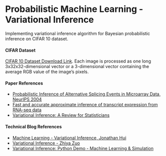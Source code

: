 # Probabilistic Machine Learning - Variational Inference
Implementing variational inference algorithm for Bayesian probabilistic inference on CIFAR 10 dataset.

#### CIFAR Dataset

[CIFAR 10 Dataset Download Link](https://www.cs.toronto.edu/kriz/cifar.html). Each image is processed as one long 3x32x32-dimensional vector or a 3-dimensional vector containing the average RGB value of the image’s pixels.

#### Paper References
- [Probabilistic Inference of Alternative Splicing Events in Microarray Data, NeurIPS 2004](https://proceedings.neurips.cc/paper/2004/hash/94aef38441efa3380a3bed3faf1f9d5d-Abstract.html)
- [Fast and accurate approximate inference of transcript expression from RNA-seq data](https://doi.org/10.1093/bioinformatics/btv483)
- [Variational Inference: A Review for Statisticians](https://doi.org/10.48550/arXiv.1601.00670)


#### Technical Blog References
- [Machine Learning - Variational Inference, Jonathan Hui](https://jonathan-hui.medium.com/machine-learning-variational-inference-273d8e6480bb#:~:text=In%20variational%20inferencing%2C%20we%20model,partition%20function%20is%20usually%20nasty.)
- [Variational Inference - Zhiya Zuo](https://zhiyzuo.github.io/VI/)
- [Variational Inference: Python Demo - Machine Learning & Simulation](https://www.youtube.com/watch?v=u4BJdBCDR9w)